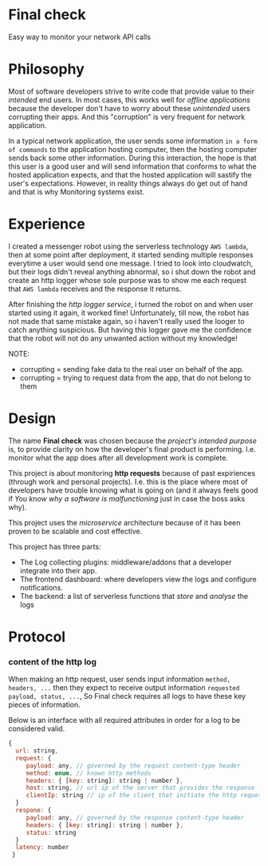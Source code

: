 # Final check
Easy way to monitor your network API calls

# Philosophy
Most of software developers strive to write code that provide value to their *intended* end users. In most cases, this works well for *offline applications* because the developer don't have to worry about these *unintended* users corrupting their apps. And this "corruption" is very frequent for network application.

In a typical network application, the user sends some information `in a form of commands` to the application hosting computer, then the hosting computer sends back some other information. During this interaction, the hope is that this user is a good user and will send information that conforms to what the hosted application expects, and that the hosted application will sastify the user's expectations. However, in reality things always do get out of hand and that is why Monitoring systems exist.

# Experience
I created a messenger robot using the serverless technology `AWS lambda`, then at some point after deployment, it started sending multiple responses everytime a user would send one message. I tried to look into cloudwatch, but their logs didn't reveal anything abnormal, so i shut down the robot and create an http logger whose sole purpose was to show me each request that `AWS lambda` receives and the response it returns.

After finishing the *http logger service*, i turned the robot on and when user started using it again, it worked fine! Unfortunately, till now, the robot has not made that same mistake again, so i haven't really used the looger to catch anything suspicious. But having this logger gave me the confidence that the robot will not do any unwanted action without my knowledge!

NOTE:
* corrupting = sending fake data to the real user on behalf of the app.
* corrupting = trying to request data from the app, that do not belong to them

# Design
The name **Final check** was chosen because the *project's intended purpose* is, to provide clarity on how the developer's final product is performing. I.e. monitor what the app does after all development work is complete.

This project is about monitoring **http requests** because of past expiriences (through work and personal projects). I.e. this is the place where most of developers have trouble knowing what is going on (and it always feels good if *You know why a software is malfunctioning* just in case the boss asks why).

This project uses the *microservice* architecture because of it has been proven to be scalable and cost effective.

This project has three parts:
* The Log collecting plugins: middleware/addons that a developer integrate into their app.
* The frontend dashboard: where developers view the logs and configure notifications.
* The backend: a list of serverless functions that *store* and *analyse* the logs

# Protocol
### content of the http log
When making an http request, user sends input information `method, headers, ...` then they expect to receive output information `requested payload, status, ...`, So Final check requires all logs to have these key pieces of information. 

Below is an interface with all required attributes in order for a log to be considered valid.
```javascript
{ 
  url: string,
  request: { 
     payload: any, // governed by the request content-type header
     method: enum, // known http methods
     headers: { [key: string]: string | number },
     host: string, // url ip of the server that provides the response
     clientIp: string // ip of the client that initiate the http request
  }
  respone: { 
     payload: any, // governed by the response content-type header
     headers: { [key: string]: string | number },
     status: string
  }
  latency: number 
 }
```
